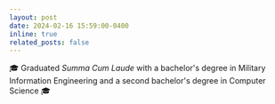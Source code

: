 ```yaml
---
layout: post
date: 2024-02-16 15:59:00-0400
inline: true
related_posts: false
---
```


🎓 Graduated *Summa Cum Laude* with a bachelor's degree in Military Information Engineering and a second bachelor's degree in Computer Science 🎓
